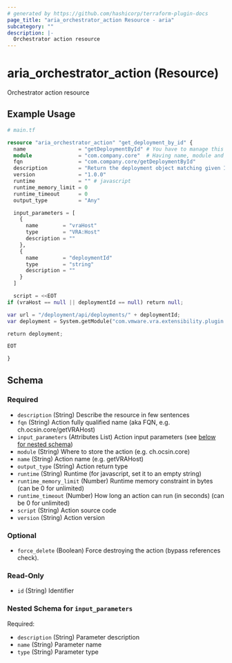 ```yaml
---
# generated by https://github.com/hashicorp/terraform-plugin-docs
page_title: "aria_orchestrator_action Resource - aria"
subcategory: ""
description: |-
  Orchestrator action resource
---
```


# aria_orchestrator_action (Resource)

Orchestrator action resource

## Example Usage

```terraform
# main.tf

resource "aria_orchestrator_action" "get_deployment_by_id" {
  name                 = "getDeploymentById" # You have to manage this boilerplate for some time
  module               = "com.company.core"  # Having name, module and fqn = module/name...
  fqn                  = "com.company.core/getDeploymentById"
  description          = "Return the deployment object matching given ID."
  version              = "1.0.0"
  runtime              = "" # javascript
  runtime_memory_limit = 0
  runtime_timeout      = 0
  output_type          = "Any"

  input_parameters = [
    {
      name        = "vraHost"
      type        = "VRA:Host"
      description = ""
    },
    {
      name        = "deploymentId"
      type        = "string"
      description = ""
    }
  ]

  script = <<EOT
if (vraHost == null || deploymentId == null) return null;

var url = "/deployment/api/deployments/" + deploymentId;
var deployment = System.getModule("com.vmware.vra.extensibility.plugin.rest").getObjectFromUrl(vraHost, url);

return deployment;

EOT

}
```

<!-- schema generated by tfplugindocs -->
## Schema

### Required

- `description` (String) Describe the resource in few sentences
- `fqn` (String) Action fully qualified name (aka FQN, e.g. ch.ocsin.core/getVRAHost)
- `input_parameters` (Attributes List) Action input parameters (see [below for nested schema](#nestedatt--input_parameters))
- `module` (String) Where to store the action (e.g. ch.ocsin.core)
- `name` (String) Action name (e.g. getVRAHost)
- `output_type` (String) Action return type
- `runtime` (String) Runtime (for javascript, set it to an empty string)
- `runtime_memory_limit` (Number) Runtime memory constraint in bytes (can be 0 for unlimited)
- `runtime_timeout` (Number) How long an action can run (in seconds) (can be 0 for unlimited)
- `script` (String) Action source code
- `version` (String) Action version

### Optional

- `force_delete` (Boolean) Force destroying the action (bypass references check).

### Read-Only

- `id` (String) Identifier

<a id="nestedatt--input_parameters"></a>
### Nested Schema for `input_parameters`

Required:

- `description` (String) Parameter description
- `name` (String) Parameter name
- `type` (String) Parameter type
